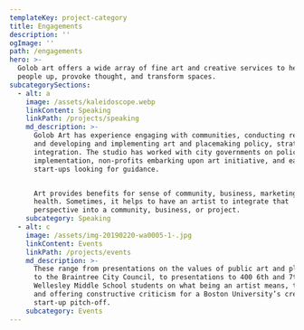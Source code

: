 ```yaml
---
templateKey: project-category
title: Engagements
description: ''
ogImage: ''
path: /engagements
hero: >-
  Golob art offers a wide array of fine art and creative services to help lift
  people up, provoke thought, and transform spaces. 
subcategorySections:
  - alt: a
    image: /assets/kaleidoscope.webp
    linkContent: Speaking
    linkPath: /projects/speaking
    md_description: >-
      Golob Art has experience engaging with communities, conducting research,
      and developing and implementing art and placemaking policy, strategy, and
      integration. The studio has worked with city governments on policy and
      implementation, non-profits embarking upon art initiative, and early stage
      start-ups looking for guidance.


      Art provides benefits for sense of community, business, marketing, and
      health. Sometimes, it helps to have an artist to integrate that
      perspective into a community, business, or project.
    subcategory: Speaking
  - alt: c
    image: /assets/img-20190220-wa0005-1-.jpg
    linkContent: Events
    linkPath: /projects/events
    md_description: >-
      These range from presentations on the values of public art and placemaking
      to the Braintree City Council, to presentations to 400 6th and 7th grade
      Wellesley Middle School students on what being an artist means, to judging
      and offering constructive criticism for a Boston University’s creative
      start-up pitch-off.
    subcategory: Events
---
```


